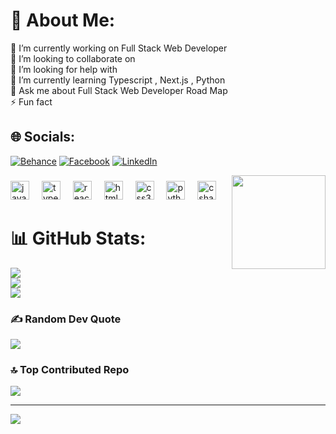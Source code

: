 # 💫 About Me:
🔭 I’m currently working on Full Stack Web Developer<br>👯 I’m looking to collaborate on<br>🤝 I’m looking for help with<br>🌱 I’m currently learning Typescript , Next.js , Python<br>💬 Ask me about Full Stack Web Developer Road Map<br>⚡ Fun fact


## 🌐 Socials:
[![Behance](https://img.shields.io/badge/Behance-1769ff?logo=behance&logoColor=white)](https://behance.net/https://www.behance.net/muhammadshariq34) [![Facebook](https://img.shields.io/badge/Facebook-%231877F2.svg?logo=Facebook&logoColor=white)](https://facebook.com/https://www.facebook.com/shariq.shari.524/) [![LinkedIn](https://img.shields.io/badge/LinkedIn-%230077B5.svg?logo=linkedin&logoColor=white)](https://linkedin.com/in/https://www.linkedin.com/in/muhammad-shariq-07a57328b/) 

<img align="right" height="150" src="https://i.imgflip.com/65efzo.gif"  />

###

<div align="left">
  <img src="https://cdn.jsdelivr.net/gh/devicons/devicon/icons/javascript/javascript-original.svg" height="30" alt="javascript logo"  />
  <img width="12" />
  <img src="https://cdn.jsdelivr.net/gh/devicons/devicon/icons/typescript/typescript-original.svg" height="30" alt="typescript logo"  />
  <img width="12" />
  <img src="https://cdn.jsdelivr.net/gh/devicons/devicon/icons/react/react-original.svg" height="30" alt="react logo"  />
  <img width="12" />
  <img src="https://cdn.jsdelivr.net/gh/devicons/devicon/icons/html5/html5-original.svg" height="30" alt="html5 logo"  />
  <img width="12" />
  <img src="https://cdn.jsdelivr.net/gh/devicons/devicon/icons/css3/css3-original.svg" height="30" alt="css3 logo"  />
  <img width="12" />
  <img src="https://cdn.jsdelivr.net/gh/devicons/devicon/icons/python/python-original.svg" height="30" alt="python logo"  />
  <img width="12" />
  <img src="https://cdn.jsdelivr.net/gh/devicons/devicon/icons/csharp/csharp-original.svg" height="30" alt="csharp logo"  />
</div>

# 📊 GitHub Stats:
![](https://github-readme-stats.vercel.app/api?username=shariq368&theme=dark&hide_border=false&include_all_commits=false&count_private=false)<br/>
![](https://github-readme-streak-stats.herokuapp.com/?user=shariq368&theme=dark&hide_border=false)<br/>
![](https://github-readme-stats.vercel.app/api/top-langs/?username=shariq368&theme=dark&hide_border=false&include_all_commits=false&count_private=false&layout=compact)

### ✍️ Random Dev Quote
![](https://quotes-github-readme.vercel.app/api?type=horizontal&theme=radical)

### 🔝 Top Contributed Repo
![](https://github-contributor-stats.vercel.app/api?username=shariq368&limit=5&theme=dark&combine_all_yearly_contributions=true)

---
[![](https://visitcount.itsvg.in/api?id=shariq368&icon=0&color=0)](https://visitcount.itsvg.in)

<!-- Proudly created with GPRM ( https://gprm.itsvg.in ) -->
